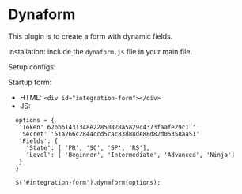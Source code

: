 # Dynaform

This plugin is to create a form with dynamic fields.

Installation: include the `dynaform.js` file in your main file.

Setup configs:


Startup form: 
- HTML: `<div id="integration-form"></div>`
- JS:
```
  options = {
   'Token' 62bb61431348e22850828a5829c4373faafe29c1 '
   'Secret' '51a266c2844ccd5cac83d88de88d82d05358aa51'
   'Fields': {
     'State': [ 'PR', 'SC', 'SP', 'RS'],
     'Level': [ 'Beginner', 'Intermediate', 'Advanced', 'Ninja']
   }
  }
  
  $('#integration-form').dynaform(options);
``` 

